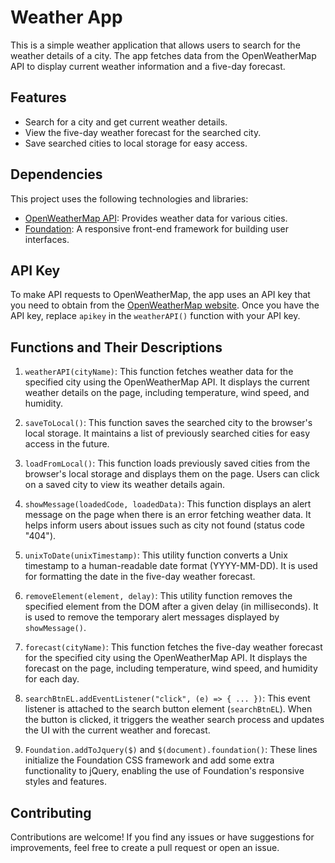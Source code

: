 # Weather App

This is a simple weather application that allows users to search for the weather details of a city. The app fetches data from the OpenWeatherMap API to display current weather information and a five-day forecast.

## Features

- Search for a city and get current weather details.
- View the five-day weather forecast for the searched city.
- Save searched cities to local storage for easy access.

## Dependencies

This project uses the following technologies and libraries:

- [OpenWeatherMap API](https://openweathermap.org/api): Provides weather data for various cities.
- [Foundation](https://get.foundation/): A responsive front-end framework for building user interfaces.

## API Key

To make API requests to OpenWeatherMap, the app uses an API key that you need to obtain from the [OpenWeatherMap website](https://openweathermap.org/appid). Once you have the API key, replace `apikey` in the `weatherAPI()` function with your API key.

## Functions and Their Descriptions

1. `weatherAPI(cityName)`: This function fetches weather data for the specified city using the OpenWeatherMap API. It displays the current weather details on the page, including temperature, wind speed, and humidity.

2. `saveToLocal()`: This function saves the searched city to the browser's local storage. It maintains a list of previously searched cities for easy access in the future.

3. `loadFromLocal()`: This function loads previously saved cities from the browser's local storage and displays them on the page. Users can click on a saved city to view its weather details again.

4. `showMessage(loadedCode, loadedData)`: This function displays an alert message on the page when there is an error fetching weather data. It helps inform users about issues such as city not found (status code "404").

5. `unixToDate(unixTimestamp)`: This utility function converts a Unix timestamp to a human-readable date format (YYYY-MM-DD). It is used for formatting the date in the five-day weather forecast.

6. `removeElement(element, delay)`: This utility function removes the specified element from the DOM after a given delay (in milliseconds). It is used to remove the temporary alert messages displayed by `showMessage()`.

7. `forecast(cityName)`: This function fetches the five-day weather forecast for the specified city using the OpenWeatherMap API. It displays the forecast on the page, including temperature, wind speed, and humidity for each day.

8. `searchBtnEL.addEventListener("click", (e) => { ... })`: This event listener is attached to the search button element (`searchBtnEL`). When the button is clicked, it triggers the weather search process and updates the UI with the current weather and forecast.

9. `Foundation.addToJquery($)` and `$(document).foundation()`: These lines initialize the Foundation CSS framework and add some extra functionality to jQuery, enabling the use of Foundation's responsive styles and features.

## Contributing

Contributions are welcome! If you find any issues or have suggestions for improvements, feel free to create a pull request or open an issue.
